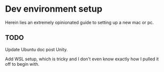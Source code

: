 # Dev environment setup

Herein lies an extremely opinionated guide to setting up a new mac or pc.

## TODO

Update Ubuntu doc post Unity.

Add WSL setup, which is tricky and I don't even know exactly how I pulled it off to begin with.
